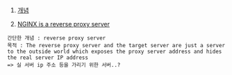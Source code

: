 1. [개념](https://whatisthenext.tistory.com/123)

2. [NGINX is a reverse proxy server](https://medium.com/javascript-in-plain-english/as-a-front-end-developer-how-much-do-you-understand-nginx-45e06c9f7dd9)
```
간단한 개념 : reverse proxy server
목적 : The reverse proxy server and the target server are just a server to the outside world which exposes the proxy server address and hides the real server IP address 
=> 실 서버 ip 주소 등을 가리기 위한 서버..?
```
